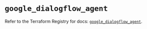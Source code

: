 # `google_dialogflow_agent`

Refer to the Terraform Registry for docs: [`google_dialogflow_agent`](https://registry.terraform.io/providers/hashicorp/google-beta/5.19.0/docs/resources/google_dialogflow_agent).
